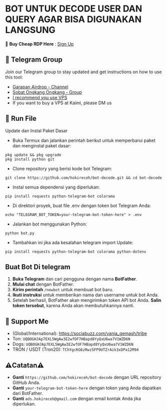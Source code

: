 # BOT UNTUK DECODE USER DAN QUERY AGAR BISA DIGUNAKAN LANGSUNG

🔗 **Buy Cheap RDP Here** : [Sign Up](https://console.idcloudhost.com/referral/1n60rk)


## 📢 Telegram Group

Join our Telegram group to stay updated and get instructions on how to use this tool:

- [Garapan Airdrop - Channel](https://t.me/garapanairdrop_indonesia)
- [Sobat Ongkang Ongkang - Group](https://t.me/ongkang_ongkang)
- [I recommend you use VPS](https://console.idcloudhost.com/referral/1n60rk)
- If you want to buy a VPS at Kaimi, please DM us
  
## 🚀 Run File

Update dan Instal Paket Dasar

- Buka Termux dan jalankan perintah berikut untuk memperbarui paket dan menginstal paket dasar:
```
pkg update && pkg upgrade
pkg install python git
```

- Clone repository yang berisi kode bot Telegram:
```
git clone https://github.com/hokireceh/bot-decode.git && cd bot-decode
```

- Instal semua dependensi yang diperlukan:
```
pip install requests python-telegram-bot colorama
```

- Di direktori proyek, buat file .env dengan token bot Telegram Anda:
```
echo "TELEGRAM_BOT_TOKEN=your-telegram-bot-token-here" > .env
```

- Jalankan bot menggunakan Python:
```
python bot.py
```

- Tambahkan ini jika ada kesalahan telegram import Update:
```
pip install requests python-telegram-bot colorama python-dotenv
```

## Buat Bot Di telegram

1. **Buka Telegram** dan cari pengguna dengan nama **BotFather**.
2. **Mulai chat** dengan BotFather.
3. **Kirim perintah** `/newbot` untuk membuat bot baru.
4. **Ikuti instruksi** untuk memberikan nama dan username untuk bot Anda.
5. Setelah berhasil, BotFather akan mengirimkan token API bot Anda. **Salin token tersebut**, karena Anda akan membutuhkannya nanti.


## 💱 Support Me

- (Global/International): https://sociabuzz.com/vania_gemash/tribe
- Ton: ```UQBOGHJAp7EXL5WgAw3E2wfOF7HBapd8YyQxU6wa7V1WZD6N```
- Dogs: ```UQBOGHJAp7EXL5WgAw3E2wfOF7HBapd8YyQxU6wa7V1WZD6N```
- TRON / USDT (Tron20): ```TChYgcKG6zRwz5FP9UTZrAik3xDPa12M94```



## **⚠️Catatan⚠️**
- **Ganti** `https://github.com/hokireceh/bot-decode` dengan URL repository GitHub Anda.
- **Ganti** `your-telegram-bot-token-here` dengan token yang Anda dapatkan dari BotFather.
- **Ganti** `ads.hokireceh@gmail.com` dengan email kontak Anda jika diperlukan.





